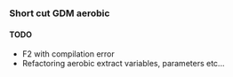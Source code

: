 ### Short cut GDM aerobic ###

#### TODO
 - F2 with compilation error
 - Refactoring aerobic extract variables, parameters etc...
